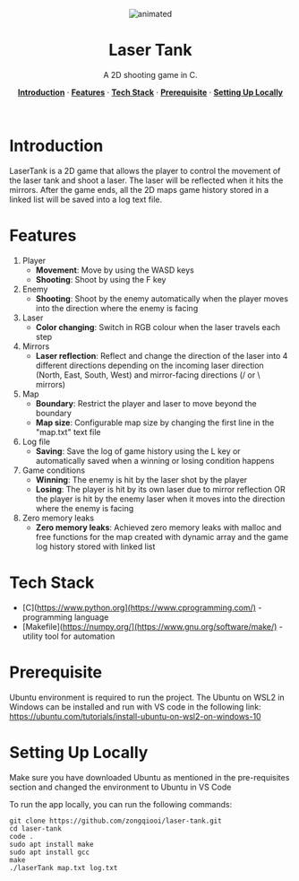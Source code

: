 <p align="center">
  <img src="https://github.com/zongqiooi/laser-tank/assets/95561298/e0d83e60-406d-49d5-a04b-10d4f088ca66" alt="animated" />
  <h1 align="center">Laser Tank</h1>
</p>

<p align="center">
  A 2D shooting game in C.
</p>

<p align="center">
  <a href="#introduction"><strong>Introduction</strong></a> ·
  <a href="#features"><strong>Features</strong></a> ·
  <a href="#tech-stack"><strong>Tech Stack</strong></a> ·
  <a href="#prerequisite"><strong>Prerequisite</strong></a> ·
  <a href="#setting-up-locally"><strong>Setting Up Locally</strong></a>
</p>
<br/>

# Introduction
LaserTank is a 2D game that allows the player to control the movement of the laser tank and shoot a laser. The laser will be reflected when it hits the mirrors. After the game ends, all the 2D maps game history stored in a linked list will be saved into a log text file. 

# Features  
1) Player
    * **Movement**: Move by using the WASD keys 
    * **Shooting**: Shoot by using the F key 
2) Enemy
    * **Shooting**: Shoot by the enemy automatically when the player moves into the direction where the enemy is facing
3) Laser
    * **Color changing**: Switch in RGB colour when the laser travels each step
4) Mirrors
    * **Laser reflection**: Reflect and change the direction of the laser into 4 different directions depending on the incoming laser direction (North, East, South, West) and mirror-facing directions (/ or \ mirrors)
5) Map
    * **Boundary**: Restrict the player and laser to move beyond the boundary
    * **Map size**: Configurable map size by changing the first line in the "map.txt" text file
6) Log file
    * **Saving**: Save the log of game history using the L key or automatically saved when a winning or losing condition happens
7) Game conditions
    * **Winning**: The enemy is hit by the laser shot by the player
    * **Losing**: The player is hit by its own laser due to mirror reflection OR the player is hit by the enemy laser when it moves into the direction where the enemy is facing
8) Zero memory leaks
    * **Zero memory leaks**: Achieved zero memory leaks with malloc and free functions for the map created with dynamic array and the game log history stored with linked list

# Tech Stack 
- [C](https://www.python.org](https://www.cprogramming.com/) - programming language
- [Makefile](https://numpy.org/](https://www.gnu.org/software/make/) - utility tool for automation

# Prerequisite 
Ubuntu environment is required to run the project. The Ubuntu on WSL2 in Windows can be installed and run with VS code in the following link: https://ubuntu.com/tutorials/install-ubuntu-on-wsl2-on-windows-10

# Setting Up Locally
Make sure you have downloaded Ubuntu as mentioned in the pre-requisites section and changed the environment to Ubuntu in VS Code     

To run the app locally, you can run the following commands:

```
git clone https://github.com/zongqiooi/laser-tank.git
cd laser-tank
code .
sudo apt install make
sudo apt install gcc
make
./laserTank map.txt log.txt
```
